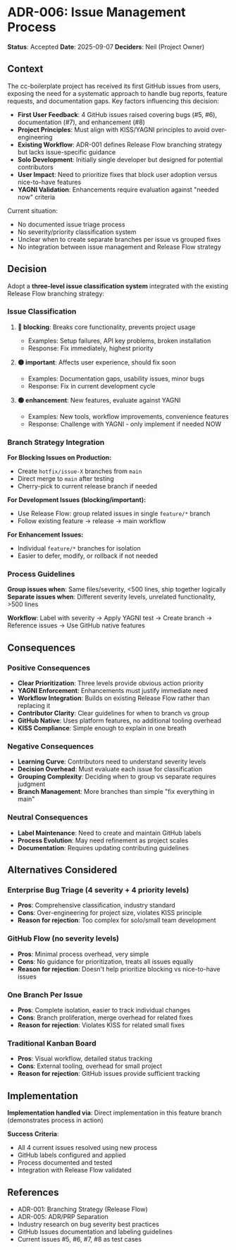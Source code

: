 # ADR-006: Issue Management Process

**Status**: Accepted
**Date**: 2025-09-07
**Deciders**: Neil (Project Owner)

## Context

The cc-boilerplate project has received its first GitHub issues from users, exposing the need for a systematic approach to handle bug reports, feature requests, and documentation gaps. Key factors influencing this decision:

- **First User Feedback**: 4 GitHub issues raised covering bugs (#5, #6), documentation (#7), and enhancement (#8)
- **Project Principles**: Must align with KISS/YAGNI principles to avoid over-engineering
- **Existing Workflow**: ADR-001 defines Release Flow branching strategy but lacks issue-specific guidance
- **Solo Development**: Initially single developer but designed for potential contributors
- **User Impact**: Need to prioritize fixes that block user adoption versus nice-to-have features
- **YAGNI Validation**: Enhancements require evaluation against "needed now" criteria

Current situation:

- No documented issue triage process
- No severity/priority classification system
- Unclear when to create separate branches per issue vs grouped fixes
- No integration between issue management and Release Flow strategy

## Decision

Adopt a **three-level issue classification system** integrated with the existing Release Flow branching strategy:

### Issue Classification

1. **🔴 blocking**: Breaks core functionality, prevents project usage
   - Examples: Setup failures, API key problems, broken installation
   - Response: Fix immediately, highest priority

2. **🟡 important**: Affects user experience, should fix soon
   - Examples: Documentation gaps, usability issues, minor bugs
   - Response: Fix in current development cycle

3. **🟢 enhancement**: New features, evaluate against YAGNI
   - Examples: New tools, workflow improvements, convenience features
   - Response: Challenge with YAGNI - only implement if needed NOW

### Branch Strategy Integration

**For Blocking Issues on Production:**

- Create `hotfix/issue-X` branches from `main`
- Direct merge to `main` after testing
- Cherry-pick to current release branch if needed

**For Development Issues (blocking/important):**

- Use Release Flow: group related issues in single `feature/*` branch
- Follow existing feature → release → main workflow

**For Enhancement Issues:**

- Individual `feature/*` branches for isolation
- Easier to defer, modify, or rollback if not needed

### Process Guidelines

**Group issues when**: Same files/severity, <500 lines, ship together logically
**Separate issues when**: Different severity levels, unrelated functionality, >500 lines

**Workflow**: Label with severity → Apply YAGNI test → Create branch → Reference issues → Use GitHub native features

## Consequences

### Positive Consequences

- **Clear Prioritization**: Three levels provide obvious action priority
- **YAGNI Enforcement**: Enhancements must justify immediate need
- **Workflow Integration**: Builds on existing Release Flow rather than replacing it
- **Contributor Clarity**: Clear guidelines for when to branch vs group
- **GitHub Native**: Uses platform features, no additional tooling overhead
- **KISS Compliance**: Simple enough to explain in one breath

### Negative Consequences

- **Learning Curve**: Contributors need to understand severity levels
- **Decision Overhead**: Must evaluate each issue for classification
- **Grouping Complexity**: Deciding when to group vs separate requires judgment
- **Branch Management**: More branches than simple "fix everything in main"

### Neutral Consequences

- **Label Maintenance**: Need to create and maintain GitHub labels
- **Process Evolution**: May need refinement as project scales
- **Documentation**: Requires updating contributing guidelines

## Alternatives Considered

### Enterprise Bug Triage (4 severity + 4 priority levels)

- **Pros**: Comprehensive classification, industry standard
- **Cons**: Over-engineering for project size, violates KISS principle
- **Reason for rejection**: Too complex for solo/small team development

### GitHub Flow (no severity levels)

- **Pros**: Minimal process overhead, very simple
- **Cons**: No guidance for prioritization, treats all issues equally
- **Reason for rejection**: Doesn't help prioritize blocking vs nice-to-have issues

### One Branch Per Issue

- **Pros**: Complete isolation, easier to track individual changes
- **Cons**: Branch proliferation, merge overhead for related fixes
- **Reason for rejection**: Violates KISS for related small fixes

### Traditional Kanban Board

- **Pros**: Visual workflow, detailed status tracking
- **Cons**: External tooling, overhead for small project
- **Reason for rejection**: GitHub issues provide sufficient tracking

## Implementation

**Implementation handled via**: Direct implementation in this feature branch (demonstrates process in action)

**Success Criteria**:

- All 4 current issues resolved using new process
- GitHub labels configured and applied
- Process documented and tested
- Integration with Release Flow validated

## References

- ADR-001: Branching Strategy (Release Flow)
- ADR-005: ADR/PRP Separation
- Industry research on bug severity best practices
- GitHub Issues documentation and labeling guidelines
- Current issues #5, #6, #7, #8 as test cases
